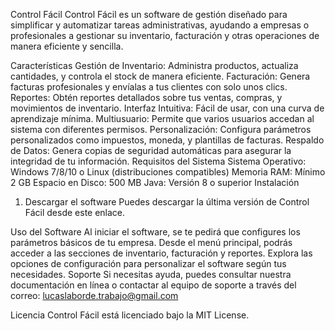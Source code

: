 Control Fácil
Control Fácil es un software de gestión diseñado para simplificar y automatizar tareas administrativas, ayudando a empresas o profesionales a gestionar su inventario, facturación y otras operaciones de manera eficiente y sencilla.

Características
Gestión de Inventario: Administra productos, actualiza cantidades, y controla el stock de manera eficiente.
Facturación: Genera facturas profesionales y envíalas a tus clientes con solo unos clics.
Reportes: Obtén reportes detallados sobre tus ventas, compras, y movimientos de inventario.
Interfaz Intuitiva: Fácil de usar, con una curva de aprendizaje mínima.
Multiusuario: Permite que varios usuarios accedan al sistema con diferentes permisos.
Personalización: Configura parámetros personalizados como impuestos, moneda, y plantillas de facturas.
Respaldo de Datos: Genera copias de seguridad automáticas para asegurar la integridad de tu información.
Requisitos del Sistema
Sistema Operativo: Windows 7/8/10 o Linux (distribuciones compatibles)
Memoria RAM: Mínimo 2 GB
Espacio en Disco: 500 MB
Java: Versión 8 o superior
Instalación
1. Descargar el software
Puedes descargar la última versión de Control Fácil desde este enlace.


Uso del Software
Al iniciar el software, se te pedirá que configures los parámetros básicos de tu empresa.
Desde el menú principal, podrás acceder a las secciones de inventario, facturación y reportes.
Explora las opciones de configuración para personalizar el software según tus necesidades.
Soporte
Si necesitas ayuda, puedes consultar nuestra documentación en línea o contactar al equipo de soporte a través del correo: lucaslaborde.trabajo@gmail.com

Licencia
Control Fácil está licenciado bajo la MIT License.

